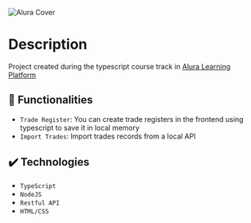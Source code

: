 ![Alura Cover](https://github.com/rodrigosurita/typescript_alura_course/blob/main/readme/thumb.png?raw=true)

# Description
Project created during the typescript course track in [Alura Learning Platform](http://alura.com.br)

## 🔨 Functionalities
- `Trade Register`: You can create trade registers in the frontend using typescript to save it in local memory
- `Import Trades`: Import trades records from a local API

## ✔️ Technologies

- ``TypeScript``
- ``NodeJS``
- ``Restful API``
- ``HTML/CSS``

